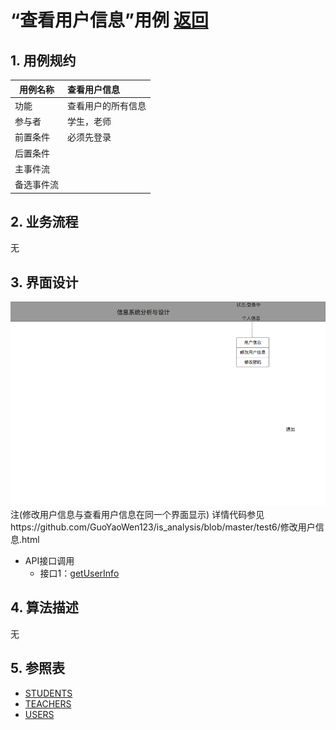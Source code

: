 ﻿<!-- markdownlint-disable MD033-->
<!-- 禁止MD033类型的警告 https://www.npmjs.com/package/markdownlint -->

# “查看用户信息”用例 [返回](../README.md)
## 1. 用例规约

|用例名称|查看用户信息|
|-------|:-------------|
|功能|查看用户的所有信息|
|参与者|学生，老师|
|前置条件|必须先登录|
|后置条件| |
|主事件流| |
|备选事件流| |

## 2. 业务流程
无

## 3. 界面设计
 ![](../修改用户信息界面设计.png)
 注(修改用户信息与查看用户信息在同一个界面显示)
 详情代码参见https://github.com/GuoYaoWen123/is_analysis/blob/master/test6/修改用户信息.html
- API接口调用
    - 接口1：[getUserInfo](../接口/getUserInfo.md)

## 4. 算法描述
无
    
## 5. 参照表
- [STUDENTS](../数据库设计.md#STUDENTS)
- [TEACHERS](../数据库设计.md#TEACHERS)
- [USERS](../数据库设计.md#USERS)
